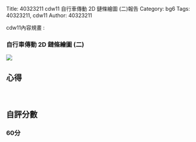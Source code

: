 Title: 40323211 cdw11 自行車傳動 2D 鏈條繪圖 (二)報告
Category: bg6
Tags: 40323211, cdw11
Author: 40323211

cdw11內容規畫 :  
<!-- PELICAN_END_SUMMARY -->
<h3>自行車傳動 2D 鏈條繪圖 (二)</h3>
<img src="http://i.imgur.com/I8rim4K.png">
<br/>
<h2>心得</h2>
<h3></h3>
<br/>
<h2>自評分數</h2>
<h3>60分</h3>

